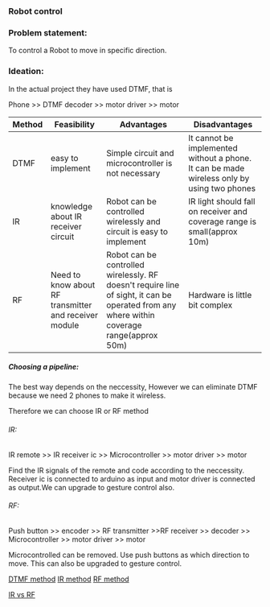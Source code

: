 ### Robot control

### Problem statement:
 To control a Robot to move in specific direction.
### Ideation:
In the actual project they have used DTMF, that is

Phone >> DTMF decoder >> motor driver >> motor


| Method | Feasibility | Advantages | Disadvantages |
|-----------|-------------|------------|---------------|
|DTMF |easy to implement|Simple circuit and microcontroller is not necessary | It cannot be implemented without a phone. It can be made wireless only by using two phones|
|IR |knowledge about IR receiver circuit|Robot can be controlled wirelessly and circuit is easy to implement|IR light should fall on receiver and coverage range is small(approx 10m)|
|RF |Need to know about RF transmitter and receiver module|Robot can be controlled wirelessly. RF doesn't require line of sight, it can be operated from any where within coverage range(approx 50m)| Hardware is little bit complex|

##### Choosing a pipeline:
The best way depends on the neccessity, However we can eliminate DTMF because we need 2 phones to make it wireless.

Therefore we can choose IR or RF method

###### IR: 
IR remote >> IR receiver ic >> Microcontroller >> motor driver >> motor

Find the IR signals of the remote and code according to the neccessity. Receiver ic is connected to arduino as input and motor driver is connected as output.We can upgrade to gesture control also.
 

###### RF:
Push button >> encoder >> RF transmitter >>RF receiver >> decoder >> Microcontroller >> motor driver >> motor

Microcontrolled can be removed. Use push buttons as which direction to move. This can also be upgraded to gesture control.


[DTMF method](https://www.electronicshub.org/dtmf-mobile-controlled-robot-without-microcontroller/)
[IR method](https://www.electronicsforu.com/electronics-projects/hardware-diy/arduino-based-rf-controlled-robot)
[RF method](https://www.instructables.com/id/ARDUINO-based-IR-remote-control-robot/)

[IR vs RF](https://www.bronsondesign.com/blog/ir-vs-rf-remote-control/)
